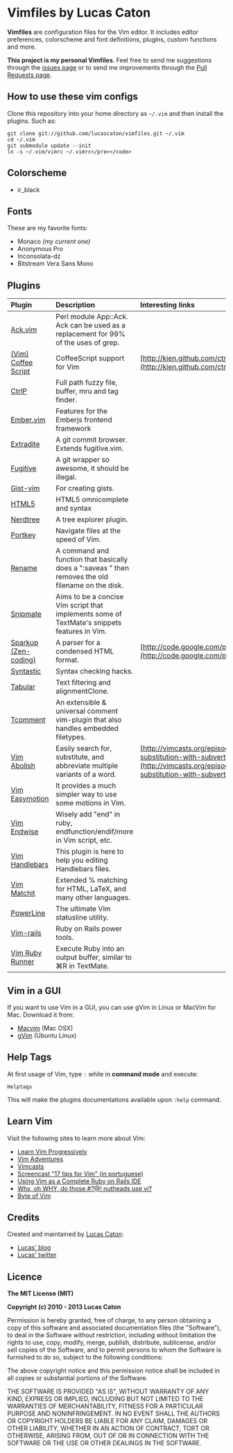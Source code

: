 # Vimfiles by Lucas Caton

**Vimfiles** are configuration files for the Vim editor. It includes editor preferences, colorscheme and font definitions, plugins, custom functions and more.

**This project is my personal Vimfiles**. Feel free to send me suggestions through the [issues page](https://github.com/lucascaton/vimfiles/issues/new) or to send me improvements through the [Pull Requests page](https://github.com/lucascaton/vimfiles/pulls).

## How to use these vim configs

Clone this repository into your home directory as `~/.vim` and then install the plugins. Such as:

    git clone git://github.com/lucascaton/vimfiles.git ~/.vim
    cd ~/.vim
    git submodule update --init
    ln -s ~/.vim/vimrc ~/.vimrc</pre></code>

## Colorscheme

* ir_black

## Fonts

These are my favorite fonts:

* Monaco *(my current one)*
* Anonymous Pro
* Inconsolata-dz
* Bitstream Vera Sans Mono

## Plugins

| Plugin                                                             | Description                                                                                                 | Interesting links                                                                                                                            |
| :----------------------------------------------------------------- | :---------------------------------------------------------------------------------------------------------- | :-------------------------------------------------------------------                                                                         |
| [Ack.vim](https://github.com/mileszs/ack.vim)                      | Perl module App::Ack. Ack can be used as a replacement for 99% of the uses of grep.                         |                                                                                                                                              |
| [(Vim) Coffee Script](https://github.com/kchmck/vim-coffee-script) | CoffeeScript support for Vim                                                                                | [http://kien.github.com/ctrlp.vim/](http://kien.github.com/ctrlp.vim/)                                                                       |
| [CtrlP](https://github.com/kien/ctrlp.vim)                         | Full path fuzzy file, buffer, mru and tag finder.                                                           |                                                                                                                                              |
| [Ember.vim](https://github.com/dsawardekar/ember.vim)              | Features for the Emberjs frontend framework                                                                 |                                                                                                                                              |
| [Extradite](https://github.com/int3/vim-extradite)                 | A git commit browser. Extends fugitive.vim.                                                                 |                                                                                                                                              |
| [Fugitive](https://github.com/tpope/vim-fugitive)                  | A git wrapper so awesome, it should be illegal.                                                             |                                                                                                                                              |
| [Gist-vim](https://github.com/mattn/gist-vim)                      | For creating gists.                                                                                         |                                                                                                                                              |
| [HTML5](https://github.com/othree/html5.vim)                       | HTML5 omnicomplete and syntax                                                                               |                                                                                                                                              |
| [Nerdtree](https://github.com/scrooloose/nerdtree)                 | A tree explorer plugin.                                                                                     |                                                                                                                                              |
| [Portkey](https://github.com/dsawardekar/portkey)                  | Navigate files at the speed of Vim.                                                                         |                                                                                                                                              |
| [Rename](https://github.com/danro/rename.vim)                      | A command and function that basically does a ":saveas <newfile>" then removes the old filename on the disk. |                                                                                                                                              |
| [Snipmate](https://github.com/msanders/snipmate.vim)               | Aims to be a concise Vim script that implements some of TextMate's snippets features in Vim.                |                                                                                                                                              |
| [Sparkup (Zen-coding)](https://github.com/rstacruz/sparkup)        | A parser for a condensed HTML format.                                                                       | [http://code.google.com/p/zen-coding/](http://code.google.com/p/zen-coding/)                                                                 |
| [Syntastic](https://github.com/scrooloose/syntastic)               | Syntax checking hacks.                                                                                      |                                                                                                                                              |
| [Tabular](https://github.com/godlygeek/tabular)                    | Text filtering and alignmentClone.                                                                          |                                                                                                                                              |
| [Tcomment](https://github.com/tomtom/tcomment_vim)                 | An extensible & universal comment vim-plugin that also handles embedded filetypes.                          |                                                                                                                                              |
| [Vim Abolish](https://github.com/tpope/vim-abolish)                | Easily search for, substitute, and abbreviate multiple variants of a word.                                  | [http://vimcasts.org/episodes/supercharged-substitution-with-subvert/](http://vimcasts.org/episodes/supercharged-substitution-with-subvert/) |
| [Vim Easymotion](https://github.com/Lokaltog/vim-easymotion/)      | It provides a much simpler way to use some motions in Vim.                                                  |                                                                                                                                              |
| [Vim Endwise](https://github.com/tpope/vim-endwise)                | Wisely add "end" in ruby, endfunction/endif/more in Vim script, etc.                                        |                                                                                                                                              |
| [Vim Handlebars](https://github.com/nono/vim-handlebars)           | This plugin is here to help you editing Handlebars files.                                                   |                                                                                                                                              |
| [Vim Matchit](https://github.com/tsaleh/vim-matchit)               | Extended % matching for HTML, LaTeX, and many other languages.                                              |                                                                                                                                              |
| [PowerLine](https://github.com/Lokaltog/vim-powerline)             | The ultimate Vim statusline utility.                                                                        |                                                                                                                                              |
| [Vim-rails](https://github.com/tpope/vim-rails)                    | Ruby on Rails power tools.                                                                                  |                                                                                                                                              |
| [Vim Ruby Runner](https://github.com/henrik/vim-ruby-runner)       | Execute Ruby into an output buffer, similar to ⌘R in TextMate.                                              |                                                                                                                                              |

## Vim in a GUI

If you want to use Vim in a GUI, you can use gVim in Linux or MacVim for Mac. Download it from:

* [Macvim](http://code.google.com/p/macvim/downloads/list) (Mac OSX)
* [gVim](https://apps.ubuntu.com/cat/applications/vim-gnome/) (Ubuntu Linux)

## Help Tags

At first usage of Vim, type `:` while in **command mode** and execute:

    Helptags

This will make the plugins documentations available upon `:help` command.

## Learn Vim

Visit the following sites to learn more about Vim:

* [Learn Vim Progressively](http://yannesposito.com/Scratch/en/blog/Learn-Vim-Progressively/)
* [Vim Adventures](http://vim-adventures.com/)
* [Vimcasts](http://vimcasts.org)
* [Screencast "17 tips for Vim" (in portuguese)](http://blog.lucascaton.com.br/?p=1081)
* [Using Vim as a Complete Ruby on Rails IDE](http://biodegradablegeek.com/2007/12/using-vim-as-a-complete-ruby-on-rails-ide/)
* [Why, oh WHY, do those #?@! nutheads use vi?](http://www.viemu.com/a-why-vi-vim.html)
* [Byte of Vim](http://www.swaroopch.com/notes/Vim)

## Credits

Created and maintained by [Lucas Caton](https://github.com/lucascaton):

* [Lucas' blog](http://blog.lucascaton.com.br/)
* [Lucas' twitter](http://twitter.com/lucascaton)

## Licence

**The MIT License (MIT)**

**Copyright (c) 2010 - 2013 Lucas Caton**

Permission is hereby granted, free of charge, to any person obtaining a copy of this software and associated documentation files (the "Software"), to deal in the Software without restriction, including without limitation the rights to use, copy, modify, merge, publish, distribute, sublicense, and/or sell copies of the Software, and to permit persons to whom the Software is furnished to do so, subject to the following conditions:

The above copyright notice and this permission notice shall be included in all copies or substantial portions of the Software.

THE SOFTWARE IS PROVIDED "AS IS", WITHOUT WARRANTY OF ANY KIND, EXPRESS OR IMPLIED, INCLUDING BUT NOT LIMITED TO THE WARRANTIES OF MERCHANTABILITY, FITNESS FOR A PARTICULAR PURPOSE AND NONINFRINGEMENT. IN NO EVENT SHALL THE AUTHORS OR COPYRIGHT HOLDERS BE LIABLE FOR ANY CLAIM, DAMAGES OR OTHER LIABILITY, WHETHER IN AN ACTION OF CONTRACT, TORT OR OTHERWISE, ARISING FROM, OUT OF OR IN CONNECTION WITH THE SOFTWARE OR THE USE OR OTHER DEALINGS IN THE SOFTWARE.
